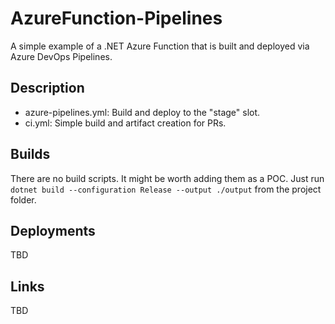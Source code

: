 # AzureFunction-Pipelines

A simple example of a .NET Azure Function that is built and deployed via Azure DevOps Pipelines.

## Description

- azure-pipelines.yml: Build and deploy to the "stage" slot.
- ci.yml: Simple build and artifact creation for PRs.

## Builds

There are no build scripts. It might be worth adding them as a POC. Just run ```dotnet build --configuration Release --output ./output``` from the project folder.

## Deployments

TBD

## Links

TBD
